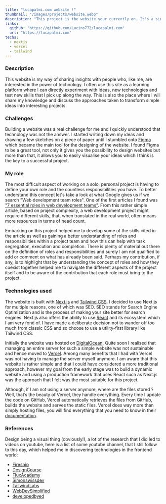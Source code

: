 ```yaml
---
title: "lucapalmi.com website !"
thumbnail: "/images/projects/website.webp"
description: "This project is the website your currently on. It's a simple static website build with Next.js. It's serve as a portfolio to showcase projects I made."
links:
  github: "https://github.com/Lucino772/lucapalmi.com"
  url: "https://lucapalmi.com"
techs:
  - nextjs
  - vercel
  - tailwind
---
```


### Description
This website is my way of sharing insights with people who, like me, are interested in the power of technology. I often use this site as a learning platform where I can directly experiment with ideas, new technologies and test new skills that I pick up along the way. This is also the place where I will share my knowledge and discuss the approaches taken to transform simple ideas into interesting projects.

### Challenges
Building a website was a real challenge for me and I quickly understood that technology was not the answer. I started writing down my ideas and drawing a few sketches on a piece of paper until I stumbled onto [Figma] which became the main tool for the designing of the website. I found Figma to be a great tool, not only it gives you the possibility to design websites but more than that, it allows you to easily visualise your ideas which I think is the key to a successful project.

### My role
The most difficult aspect of working on a solo, personal project is having to define your own role and the countless responsibilities you have. To better understand this concept let's take a look at what Google gives us if we search "Web development team roles". One of the first articles I found was ["7 essential roles in web development teams"][EssentialRolesInWebDev]. From this rather simple article, based on project complexity, a web development project might require different skills, that, when translated in the real world, often means more resources in terms of head count.

Embarking on this project helped me to develop some of the skills cited in the article as well as gaining a better understanding of roles and responsibilities within a project team and how this can help with task segregation, execution and completion. There is plenty of material out there on the definition of roles and responsibilities and surely I am not qualified to add or comment on what has already been said. Perhaps my contribution, if any, is to highlight that by understanding the concept of roles and how they coexist together helped me to navigate the different aspects of the project itself and to be aware of the contribution that each role must bring to the project.

### Technologies used
The website is built with [Next.js] and [Tailwind CSS][TailwindCSS]. I decided to use Next.js for multiple reasons, one of which was SEO. SEO stands for Search Engine Optimization and is the process of making your site better for search engines. Next.js also offers the ability to use [React][NextVsReact] and its ecosystem which I am very fond of. I have made a deliberate decision not to wander off too much from classic CSS and so choose to use a utility-first library like Tailwind CSS.

Initially the website was hosted on [DigitalOcean][HostWebsiteOnDigitalOcean]. Quite soon I realised that managing an entire server for such a simple website was not sustainable and hence moved to [Vercel][HostWebsiteOnVercel]. Among many benefits that I had with Vercel was not having to manage the server myself anymore. I am aware that this website is rather simple and that I could have considered a more traditional approach, however my goal from the early stage was to build a dynamic website and using a production framework that uses React such as Next.js was the approach that I felt was the most suitable for this project.

Although, if I am not using a server anymore, where are the files stored ? Well, that’s the beauty of Vercel, they handle everything. Every time I update the code on GitHub, Vercel automatically retrieves the files from GitHub, builds the website and serves the static files. Vercel does way more than simply hosting files, you will find everything that you need to know in their [documentation][VercelDocs].

### References
Design being a visual thing (obviously!), a lot of the research that I did led to videos on youtube, here is a list of some youtube channel, that I still follow to this day, which helped me in discovering technologies in the frontend world:
- [Fireship][FireshipYT]
- [DesignCourse][DesignCourseYT]
- [FluxAcademy][FluxAcademyYT]
- [Simonswissdev][SimonswissdevYT]
- [TailwindLabs][TailwindLabsYT]
- [WebDevSimplified][WebDevSimplifiedYT]
- [developedbyed][developedbyedYT]


<!-- links -->
[FireshipYT]: https://www.youtube.com/@Fireship "Fireship Youtube Channel"
[DesignCourseYT]: https://www.youtube.com/@DesignCourse "DesignCourse Youtube Channel"
[FluxAcademyYT]: https://www.youtube.com/@FluxAcademy "FluxAcademy Youtube Channel"
[SimonswissdevYT]: https://www.youtube.com/@Simonswissdev "Simonswissdev Youtube Channel"
[TailwindLabsYT]: https://www.youtube.com/@TailwindLabs "TailwindLabs Youtube Channel"
[WebDevSimplifiedYT]: https://www.youtube.com/@WebDevSimplified "WebDevSimplified Youtube Channel"
[developedbyedYT]: https://www.youtube.com/@developedbyed "developedbyed Youtube Channel"

[Figma]: https://www.figma.com/ "Figma Website"
[Next.js]: https://nextjs.org/ "Next.js Website"
[TailwindCSS]: https://tailwindcss.com/ "Tailwind CSS Website"
[VercelDocs]: https://vercel.com/docs "Vercel Documentation"

[HostWebsiteOnDigitalOcean]: https://docs.digitalocean.com/products/getting-started/host-websites/
[HostWebsiteOnVercel]: https://dev.to/therickedge/how-to-deploy-your-website-using-vercel-4499
[NextVsReact]: https://www.freecodecamp.org/news/next-vs-react/
[EssentialRolesInWebDev]: https://blog.acolad.com/7-essential-roles-in-a-web-development-team